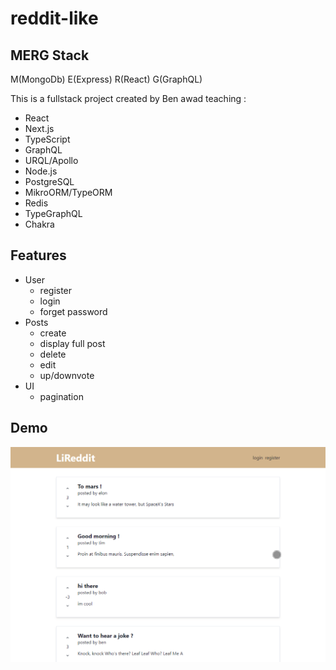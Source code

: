 # reddit-like
## MERG Stack
M(MongoDb) E(Express) R(React) G(GraphQL)

This is a fullstack project created by Ben awad teaching : 
- React
- Next.js
- TypeScript
- GraphQL
- URQL/Apollo
- Node.js
- PostgreSQL
- MikroORM/TypeORM
- Redis
- TypeGraphQL
- Chakra

## Features 
- User 
  - register
  - login
  - forget password
- Posts
  - create 
  - display full post
  - delete 
  - edit
  - up/downvote
- UI
  - pagination

## Demo 
![Demo ](./demo/demo.gif)
